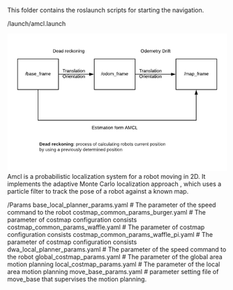 This folder contains the roslaunch scripts for starting the navigation.

/launch/amcl.launch

![Image of AMCL](https://github.com/CS45-FortyFive/FortyFive-Robot_ws/blob/master/images_videos/Amcl-map-localization.png)
Amcl is a probabilistic localization system for a robot moving in 2D.
It implements the adaptive Monte Carlo localization approach , which uses a
particle filter to track the pose of a robot against a known map.


/Params
base_local_planner_params.yaml              # The parameter of the speed command to the robot
costmap_common_params_burger.yaml           # The parameter of costmap configuration consists
costmap_common_params_waffle.yaml           # The parameter of costmap configuration consists
costmap_common_params_waffle_pi.yaml        # The parameter of costmap configuration consists
dwa_local_planner_params.yaml               # The parameter of the speed command to the robot
global_costmap_params.yaml                  # The parameter of the global area motion planning
local_costmap_params.yaml                   # The parameter of the local area motion planning
move_base_params.yaml                       # parameter setting file of move_base that
                                              supervises the motion planning.

